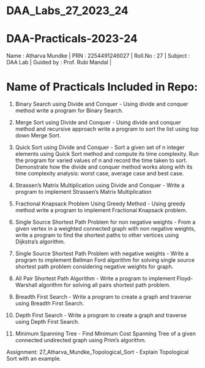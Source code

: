 # DAA_Labs_27_2023_24

# DAA-Practicals-2023-24

Name : Atharva Mundke |
PRN : 2254491246027 |
Roll.No : 27 |
Subject : DAA Lab |
Guided by : Prof. Rubi Mandal |

# Name of Practicals Included in Repo:

1. Binary Search using Divide and Conquer - 
Using divide and conquer method write a program for Binary Search.

2. Merge Sort using Divide and Conquer -
Using divide and conquer method and recursive approach write a program to sort the list using top 
down Merge Sort.

3. Quick Sort using Divide and Conquer - 
Sort a given set of n integer elements using Quick Sort method and compute its time complexity. Run 
the program for varied values of n and record the time taken to sort. Demonstrate how the divide and 
conquer method works along with its time complexity analysis: worst case, average case and best case.

4. Strassen’s Matrix Multiplication using Divide and Conquer -
Write a program to implement Strassen’s Matrix Multiplication

5. Fractional Knapsack Problem Using Greedy Method -
Using greedy method write a program to implement Fractional Knapsack problem.

6. Single Source Shortest Path Problem for non negative weights -
From a given vertex in a weighted connected graph with non negative weights, write a program to find 
the shortest paths to other vertices using Dijkstra’s algorithm. 

7. Single Source Shortest Path Problem with negative weights -
Write a program to implement Bellman Ford algorithm for solving single source shortest path problem 
considering negative weights for graph.

8. All Pair Shortest Path Algorithm -
Write a program to implement Floyd-Warshall algorithm for solving all pairs shortest path problem.

9. Breadth First Search -
Write a program to create a graph and traverse using Breadth First Search.

10. Depth First Search -
Write a program to create a graph and traverse using Depth First Search.

11. Minimum Spanning Tree -
Find Minimum Cost Spanning Tree of a given connected undirected graph using Prim’s 
algorithm.

Assignment: 27_Atharva_Mundke_Topological_Sort -
Explain Topological Sort with an example.
